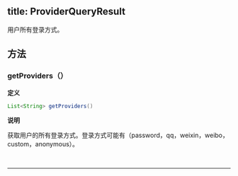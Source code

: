 title: ProviderQueryResult
---
用户所有登录方式。

## 方法

### getProviders（）

**定义**

```java
List<String> getProviders()
```

**说明**

获取用户的所有登录方式。登录方式可能有（password，qq，weixin，weibo，custom，anonymous）。


</br>

--- 